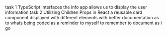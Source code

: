 task 1 TypeScript interfaces the info app allows us to display the user information 
task 2 Utilizing Children Props in React a reusable card component displayed with different elements
with better documentation as to whats being coded as a reminder to myself to remember to document as i go
